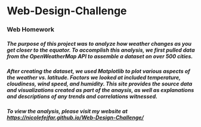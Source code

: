 # Web-Design-Challenge
### Web Homework
##### The purpose of this project was to analyze how weather changes as you get closer to the equator. To accomplish this analysis, we first pulled data from the OpenWeatherMap API to assemble a dataset on over 500 cities.
##### After creating the dataset, we used Matplotlib to plot various aspects of the weather vs. latitude. Factors we looked at included temperature, cloudiness, wind speed, and humidity. This site provides the source data and visualizations created as part of the anaysis, as well as explanations and descriptions of any trends and correlations witnessed.
##### To view the analysis, please visit my website at https://nicolefejfar.github.io/Web-Design-Challenge/
